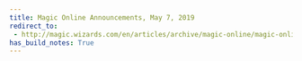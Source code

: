 ```yaml
---
title: Magic Online Announcements, May 7, 2019
redirect_to:
 - http://magic.wizards.com/en/articles/archive/magic-online/magic-online-announcements-may-7-2019
has_build_notes: True
---
```

